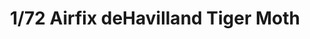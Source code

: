 ---
layout: product
title: "1/72 Airfix deHavilland Tiger Moth"
price: "1800" 
desc: "Maketa"
img_path: "/assets/img/A02106.webp"
brand: "N/A"
available: true
special_offer: false
new: true
soon: false
cat: "010000"
subcat: "011000"
subsubcat: "0N/A"
sifra: "A02106"
popular: false
spec: false
---